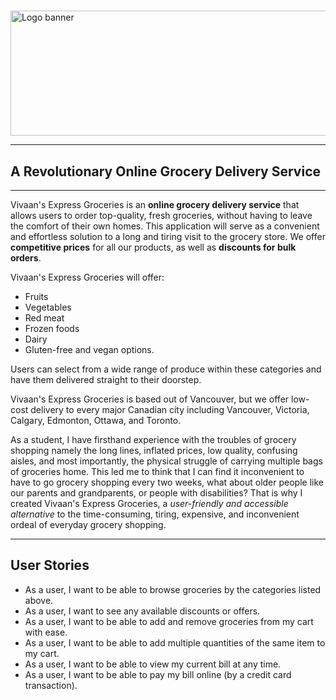 #
<img src = "Vivaan’s_Logo.png" alt="Logo banner" width=600 height=200>

___
## A Revolutionary Online Grocery Delivery Service
___
Vivaan's Express Groceries is an **online grocery delivery service** that allows users to order top-quality, 
fresh groceries, without having to leave the comfort of their own homes. This application will
serve as a convenient and effortless solution to a long and tiring visit to the grocery store. 
We offer **competitive prices** for all our products, as well as **discounts for bulk orders**.

Vivaan's Express Groceries will offer:
- Fruits
- Vegetables
- Red meat
- Frozen foods
- Dairy
- Gluten-free and vegan options.

Users can select from a wide range of produce within these categories and have them delivered straight to their doorstep.

Vivaan's Express Groceries is based out of Vancouver, but we offer low-cost delivery to every major Canadian city including Vancouver,
Victoria, Calgary, Edmonton, Ottawa, and Toronto.

As a student, I have firsthand experience with the troubles of grocery shopping namely the long lines, inflated prices, low quality, 
confusing aisles, and most importantly, the physical struggle of carrying multiple bags of groceries home. This led me to think that I can find
it inconvenient to have to go grocery shopping every two weeks, what about older people like our parents and grandparents, or people with disabilities? That is why I created Vivaan's Express 
Groceries, a *user-friendly and accessible alternative* to the time-consuming, tiring, expensive, and inconvenient ordeal of everyday grocery shopping.

---
## User Stories
- As a user, I want to be able to browse groceries by the categories listed above.
- As a user, I want to see any available discounts or offers.
- As a user, I want to be able to add and remove groceries from my cart with ease.
- As a user, I want to be able to add multiple quantities of the same item to my cart.
- As a user, I want to be able to view my current bill at any time.
- As a user, I want to be able to pay my bill online (by a credit card transaction).
